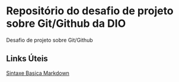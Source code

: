 # Repositório do desafio de projeto sobre Git/Github da DIO
Desafio de projeto sobre Git/Github
## Links Úteis
[Sintaxe Basica Markdown](https://www.markdownguide.org/basic-syntax/)
